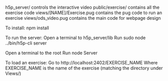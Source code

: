 h5p_server/ controls the interactive video
public/exercise/ contains all the exercise code
views/[NAME]/Exercise.pug  contains the pug code to run an exercise
views/ods_video.pug  contains the main code for webpage design

To install:
npm install

To run the server:
Open a terminal to h5p_server/lib
Run sudo node ../bin/h5p-cli server

Open a terminal to the root
Run node Server

To load an exercise:
Go to http://localhost:2402/EXERCISE_NAME
Where EXERCISE_NAME is the name of the exercise (matching the directory under Views/)
